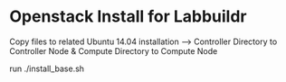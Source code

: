 # Openstack Install for Labbuildr

Copy files to related Ubuntu 14.04 installation
--> Controller Directory to Controller Node & Compute Directory to Compute Node

run ./install_base.sh
